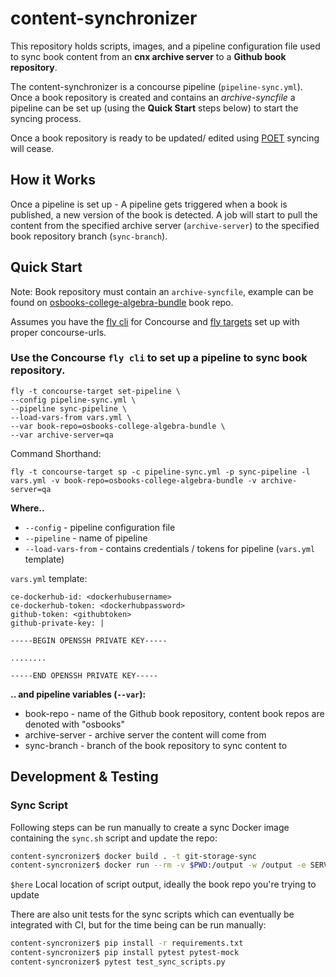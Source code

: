 # content-synchronizer

This repository holds scripts, images, and a pipeline configuration file used to sync book content from an **cnx archive server** to a **Github book repository**.

The content-synchronizer is a concourse pipeline (`pipeline-sync.yml`). Once a book repository is created and contains an *archive-syncfile* a pipeline can be set up (using the **Quick Start** steps below) to start the syncing process.

Once a book repository is ready to be updated/ edited using [POET](https://github.com/openstax/poet) syncing will cease.
## How it Works
Once a pipeline is set up - A pipeline gets triggered when a book is published, a new version of the book is detected. A job will start to pull the content from the specified archive server (`archive-server`) to the specified book repository branch (`sync-branch`).
## Quick Start
Note: Book repository must contain an `archive-syncfile`, example can be found on [osbooks-college-algebra-bundle](https://github.com/openstax/osbooks-college-algebra-bundle/) book repo.

Assumes you have the [fly cli](https://concourse-ci.org/fly.html) for Concourse and [fly targets](https://concourse-ci.org/fly.html#fly-login) set up with proper concourse-urls.

### Use the Concourse `fly cli` to set up a pipeline to sync book repository.

```
fly -t concourse-target set-pipeline \
--config pipeline-sync.yml \
--pipeline sync-pipeline \
--load-vars-from vars.yml \
--var book-repo=osbooks-college-algebra-bundle \
--var archive-server=qa
```

Command Shorthand:
```
fly -t concourse-target sp -c pipeline-sync.yml -p sync-pipeline -l vars.yml -v book-repo=osbooks-college-algebra-bundle -v archive-server=qa
```

**Where..**
- `--config` - pipeline configuration file
- `--pipeline` - name of pipeline
- `--load-vars-from` - contains credentials / tokens for pipeline (`vars.yml` template)  

`vars.yml` template:
```
ce-dockerhub-id: <dockerhubusername>
ce-dockerhub-token: <dockerhubpassword>
github-token: <githubtoken>
github-private-key: |

-----BEGIN OPENSSH PRIVATE KEY-----

........

-----END OPENSSH PRIVATE KEY-----
```

**.. and pipeline variables (`--var`):**
- book-repo - name of the Github book repository, content book repos are denoted with "osbooks" 
- archive-server - archive server the content will come from
- sync-branch - branch of the book repository to sync content to

## Development & Testing

### Sync Script
Following steps can be run manually to create a sync Docker image containing the `sync.sh` script and update the repo:

```sh
content-syncronizer$ docker build . -t git-storage-sync
content-syncronizer$ docker run --rm -v $PWD:/output -w /output -e SERVER=cnx.org git-storage-sync /code/scripts/sync.sh
```

`$here` Local location of script output, ideally the book repo you're trying to update

There are also unit tests for the sync scripts which can eventually be integrated with CI, but for the time being can be run manually:

```sh
content-syncronizer$ pip install -r requirements.txt
content-syncronizer$ pip install pytest pytest-mock
content-syncronizer$ pytest test_sync_scripts.py
```
